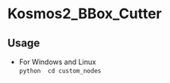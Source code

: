 # Kosmos2_BBox_Cutter


## Usage 
+ For Windows and Linux  
  ```python  cd custom_nodes                ```
